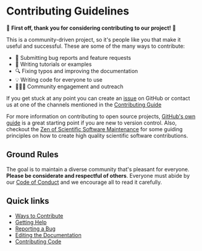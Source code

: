 # Contributing Guidelines

:tada: **First off, thank you for considering contributing to our project!** :tada:

This is a community-driven project, so it's people like you that make it useful and
successful.
These are some of the many ways to contribute:

* :bug: Submitting bug reports and feature requests
* :memo: Writing tutorials or examples
* :mag: Fixing typos and improving the documentation
* :bulb: Writing code for everyone to use
* :people_holding_hands: Community engagement and outreach

If you get stuck at any point you can create an
[issue](https://github.com/GenericMappingTools/pygmt/issues) on GitHub or contact
us at one of the channels mentioned in the [Contributing Guide](https://www.pygmt.org/dev/contributing.html)

For more information on contributing to open source projects,
[GitHub's own guide](https://opensource.guide/how-to-contribute)
is a great starting point if you are new to version control.
Also, checkout the
[Zen of Scientific Software Maintenance](https://jrleeman.github.io/ScientificSoftwareMaintenance/)
for some guiding principles on how to create high quality scientific software
contributions.


## Ground Rules

The goal is to maintain a diverse community that's pleasant for everyone.
**Please be considerate and respectful of others**.
Everyone must abide by our [Code of Conduct](https://github.com/GenericMappingTools/.github/blob/main/CODE_OF_CONDUCT.md)
and we encourage all to read it carefully.

## Quick links

* [Ways to Contribute](https://www.pygmt.org/dev/contributing.html#ways-to-contribute)
* [Getting Help](https://www.pygmt.org/dev/contributing.html#getting-help)
* [Reporting a Bug](https://www.pygmt.org/dev/contributing.html#reporting-a-bug)
* [Editing the Documentation](https://www.pygmt.org/dev/contributing.html#editing-the-documentation)
* [Contributing Code](https://www.pygmt.org/dev/contributing.html#contributing-code)
